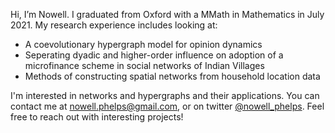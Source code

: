 Hi, I’m Nowell. I graduated from Oxford with a MMath in Mathematics in July 2021. My research experience includes looking at:
- A coevolutionary hypergraph model for opinion dynamics
- Seperating dyadic and higher-order influence on adoption of a microfinance scheme in social networks of Indian Villages
- Methods of constructing spatial networks from household location data

I'm interested in networks and hypergraphs and their applications. You can contact me at nowell.phelps@gmail.com, or on twitter <a href="https://twitter.com/nowell_phelps">@nowell_phelps<a>.
Feel free to reach out with interesting projects!

<!---
NowellPhelps/NowellPhelps is a ✨ special ✨ repository because its `README.md` (this file) appears on your GitHub profile.
You can click the Preview link to take a look at your changes.
--->
